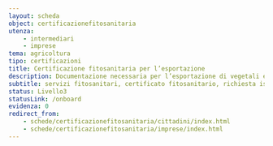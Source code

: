 ```yaml
---
layout: scheda
object: certificazionefitosanitaria
utenza:
    - intermediari
    - imprese
tema: agricoltura
tipo: certificazioni
title: Certificazione fitosanitaria per l’esportazione
description: Documentazione necessaria per l’esportazione di vegetali e prodotti vegetali verso Paesi terzi
subtitle: servizi fitosanitari, certificato fitosanitario, richiesta ispezione, RUOP, piante, esportazione, extra Ue, servizio fitosanitario
status: Livello3
statusLink: /onboard
evidenza: 0
redirect_from:
    - schede/certificazionefitosanitaria/cittadini/index.html
    - schede/certificazionefitosanitaria/imprese/index.html
---
```

